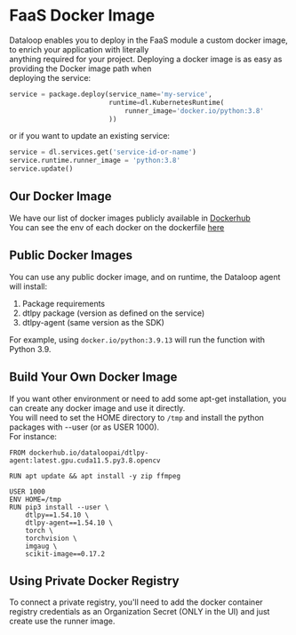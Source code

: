 # FaaS Docker Image  
  
Dataloop enables you to deploy in the FaaS module a custom docker image, to enrich your application with literally  
anything required for your project. Deploying a docker image is as easy as providing the Docker image path when  
deploying the service:  

```python
service = package.deploy(service_name='my-service',
                         runtime=dl.KubernetesRuntime(
                             runner_image='docker.io/python:3.8'
                         ))
```
or if you want to update an existing service:  

```python
service = dl.services.get('service-id-or-name')
service.runtime.runner_image = 'python:3.8'
service.update()
```
  
## Our Docker Image  
  
We have our list of docker images publicly available in [Dockerhub](https://hub.docker.com/repository/registry-1.docker.io/dataloopai/dtlpy-agent/tags)  
You can see the env of each docker on the dockerfile [here](https://github.com/dataloop-ai/dtlpy-agent/tree/main/dockerfiles)  
  
## Public Docker Images  
  
You can use any public docker image, and on runtime, the Dataloop agent will install:  
  
1. Package requirements  
2. dtlpy package (version as defined on the service)  
3. dtlpy-agent (same version as the SDK)  
  
For example, using `docker.io/python:3.9.13` will run the function with Python 3.9.  
  
## Build Your Own Docker Image  
  
If you want other environment or need to add some apt-get installation, you can create any docker image and use it directly.  
You will need to set the HOME directory to `/tmp` and install the python packages with --user (or as USER 1000).  
For instance:  
```  
FROM dockerhub.io/dataloopai/dtlpy-agent:latest.gpu.cuda11.5.py3.8.opencv  
  
RUN apt update && apt install -y zip ffmpeg  
  
USER 1000  
ENV HOME=/tmp  
RUN pip3 install --user \  
    dtlpy==1.54.10 \  
    dtlpy-agent==1.54.10 \  
    torch \  
    torchvision \  
    imgaug \  
    scikit-image==0.17.2  
```  
  
## Using Private Docker Registry  
  
To connect a private registry, you'll need to add the docker container registry credentials as an Organization Secret (ONLY in the UI) and just create use the runner image.  
  
